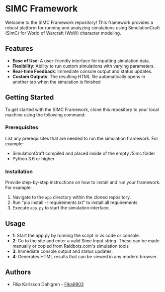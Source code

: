 # SIMC Framework

Welcome to the SIMC Framework repository! This framework provides a robust platform for running and analyzing simulations using SimulationCraft (SimC) for World of Warcraft (WoW) character modeling.

## Features

- **Ease of Use**: A user-friendly interface for inputting simulation data.
- **Flexibility**: Ability to run custom simulations with varying parameters.
- **Real-time Feedback**: Immediate console output and status updates.
- **Custom Outputs**: The resulting HTML file automatically opens in another tab when the simulation is finished

## Getting Started

To get started with the SIMC Framework, clone this repository to your local machine using the following command:


### Prerequisites

List any prerequisites that are needed to run the simulation framework. For example:

- SimulationCraft compiled and placed inside of the empty /Simc folder
- Python 3.6 or higher

### Installation

Provide step-by-step instructions on how to install and run your framework. For example:

1. Navigate to the `app` directory within the cloned repository.
2. Run "pip install -r requirements.txt" to install all requirements
3. Execute `app.py` to start the simulation interface.

## Usage

- **1**: Start the app.py by running the script in vs code or console.
- **2**: Go to the site and enter a valid Simc Input string. These can be made manually or copied from Raidbots.com's simulation tools
- **3**: Immediate console output and status updates.
- **4**: Generates HTML results that can be viewed in any modern browser.

## Authors

- Filip Karlsson Dahlgren - [Fika9903](https://github.com/Fika9903)
